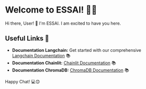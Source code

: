 # Welcome to ESSAI! 🚀🤖

Hi there, User! 👋 I'm ESSAI. I am excited to have you here.

## Useful Links 🔗

- **Documentation Langchain:** Get started with our comprehensive [Langchain Documentation](https://python.langchain.com/docs/get_started/introduction) 📚
- **Documentation Chainlit:** [Chainlit Documentation](https://docs.chainlit.io/get-started/overview) 📚
- **Documentation ChromaDB:** [ChromaDB Documentation](https://docs.trychroma.com/) 📚

Happy Chat! 💻😊
